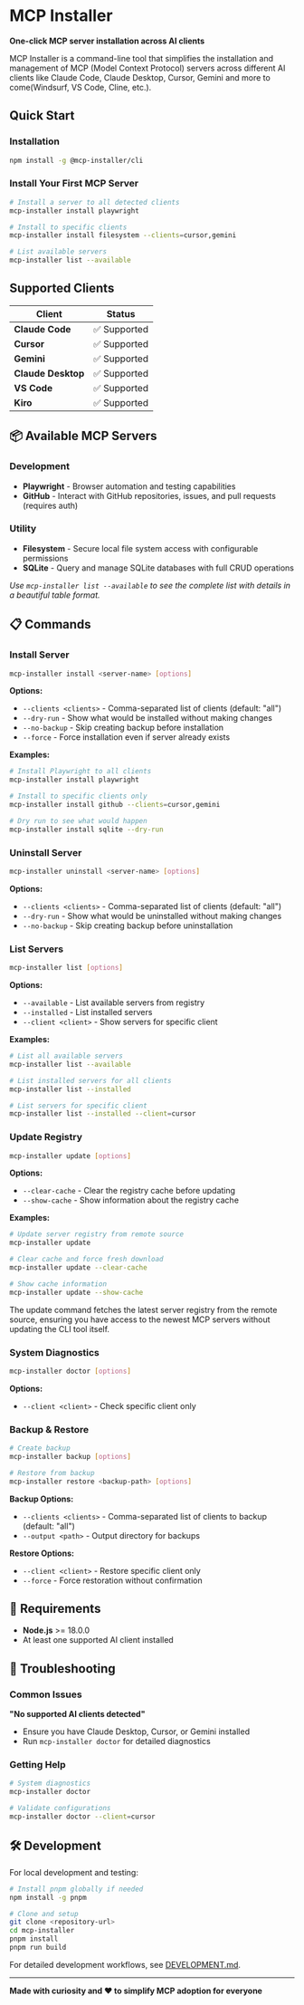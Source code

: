 # MCP Installer

**One-click MCP server installation across AI clients**

MCP Installer is a command-line tool that simplifies the installation and management of MCP (Model Context Protocol) servers across different AI clients like Claude Code, Claude Desktop, Cursor, Gemini and more to come(Windsurf, VS Code, Cline, etc.).

## Quick Start

### Installation

```bash
npm install -g @mcp-installer/cli
```

### Install Your First MCP Server

```bash
# Install a server to all detected clients
mcp-installer install playwright

# Install to specific clients
mcp-installer install filesystem --clients=cursor,gemini

# List available servers
mcp-installer list --available
```

## Supported Clients

| Client             | Status       |
| ------------------ | ------------ |
| **Claude Code**    | ✅ Supported |
| **Cursor**         | ✅ Supported |
| **Gemini**         | ✅ Supported |
| **Claude Desktop** | ✅ Supported |
| **VS Code**        | ✅ Supported |
| **Kiro**           | ✅ Supported |

## 📦 Available MCP Servers

### Development

- **Playwright** - Browser automation and testing capabilities
- **GitHub** - Interact with GitHub repositories, issues, and pull requests (requires auth)

### Utility

- **Filesystem** - Secure local file system access with configurable permissions
- **SQLite** - Query and manage SQLite databases with full CRUD operations

_Use `mcp-installer list --available` to see the complete list with details in a beautiful table format._

## 📋 Commands

### Install Server

```bash
mcp-installer install <server-name> [options]
```

**Options:**

- `--clients <clients>` - Comma-separated list of clients (default: "all")
- `--dry-run` - Show what would be installed without making changes
- `--no-backup` - Skip creating backup before installation
- `--force` - Force installation even if server already exists

**Examples:**

```bash
# Install Playwright to all clients
mcp-installer install playwright

# Install to specific clients only
mcp-installer install github --clients=cursor,gemini

# Dry run to see what would happen
mcp-installer install sqlite --dry-run
```

### Uninstall Server

```bash
mcp-installer uninstall <server-name> [options]
```

**Options:**

- `--clients <clients>` - Comma-separated list of clients (default: "all")
- `--dry-run` - Show what would be uninstalled without making changes
- `--no-backup` - Skip creating backup before uninstallation

### List Servers

```bash
mcp-installer list [options]
```

**Options:**

- `--available` - List available servers from registry
- `--installed` - List installed servers
- `--client <client>` - Show servers for specific client

**Examples:**

```bash
# List all available servers
mcp-installer list --available

# List installed servers for all clients
mcp-installer list --installed

# List servers for specific client
mcp-installer list --installed --client=cursor
```

### Update Registry

```bash
mcp-installer update [options]
```

**Options:**

- `--clear-cache` - Clear the registry cache before updating
- `--show-cache` - Show information about the registry cache

**Examples:**

```bash
# Update server registry from remote source
mcp-installer update

# Clear cache and force fresh download
mcp-installer update --clear-cache

# Show cache information
mcp-installer update --show-cache
```

The update command fetches the latest server registry from the remote source, ensuring you have access to the newest MCP servers without updating the CLI tool itself.

### System Diagnostics

```bash
mcp-installer doctor [options]
```

**Options:**

- `--client <client>` - Check specific client only

### Backup & Restore

```bash
# Create backup
mcp-installer backup [options]

# Restore from backup
mcp-installer restore <backup-path> [options]
```

**Backup Options:**

- `--clients <clients>` - Comma-separated list of clients to backup (default: "all")
- `--output <path>` - Output directory for backups

**Restore Options:**

- `--client <client>` - Restore specific client only
- `--force` - Force restoration without confirmation

## 🔧 Requirements

- **Node.js** >= 18.0.0
- At least one supported AI client installed

## 🐛 Troubleshooting

### Common Issues

**"No supported AI clients detected"**

- Ensure you have Claude Desktop, Cursor, or Gemini installed
- Run `mcp-installer doctor` for detailed diagnostics

### Getting Help

```bash
# System diagnostics
mcp-installer doctor

# Validate configurations
mcp-installer doctor --client=cursor
```

## 🛠️ Development

For local development and testing:

```bash
# Install pnpm globally if needed
npm install -g pnpm

# Clone and setup
git clone <repository-url>
cd mcp-installer
pnpm install
pnpm run build
```

For detailed development workflows, see [DEVELOPMENT.md](DEVELOPMENT.md).

---

**Made with curiosity and ❤️ to simplify MCP adoption for everyone**
